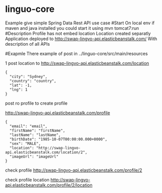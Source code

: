 # linguo-core
Example give simple Spring Data Rest API use case
#Start
On local env if maven and java installed you could start it using
mvn tomcat7:run
#Description
Profile has not embed location
Location created separatly
Application deployed to http://swap-lingvo-api.elasticbeanstalk.com/
With description of all APIs

#Exapmle
There example of post in ../linguo-core/src/main/resources

1 post location to
http://swap-lingvo-api.elasticbeanstalk.com/location

```
{
  "city": "Sydney",
  "country": "country",
  "lat": -1,
  "lng": 1
}
```

post ro profile to create profile

http://swap-lingvo-api.elasticbeanstalk.com/profile

```
{
  "email": "email",
  "firstName": "firstName",
  "lastName": "lastName",
  "birthDate": "1985-10-07T00:00:00.000+0000",
  "sex": "MALE",
  "location": "http://swap-lingvo-api.elasticbeanstalk.com/location/2",
  "imageUrl": "imageUrl"
}
```

check profile
http://swap-lingvo-api.elasticbeanstalk.com/profile/2

check profile location
http://swap-lingvo-api.elasticbeanstalk.com/profile/2/location
